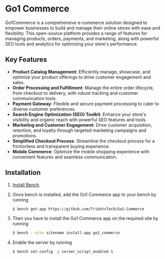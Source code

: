 # Go1 Commerce

Go1Commerce is a comprehensive e-commerce solution designed to empower businesses to build and manage their online stores with ease and flexibility. This open-source platform provides a range of features for managing products, orders, payments, and marketing, along with powerful SEO tools and analytics for optimizing your store's performance.

## Key Features

- **Product Catalog Management**: Efficiently manage, showcase, and optimize your product offerings to drive customer engagement and sales.
- **Order Processing and Fulfillment**: Manage the entire order lifecycle, from checkout to delivery, with robust tracking and customer communication tools.
- **Payment Gateway**: Flexible and secure payment processing to cater to diverse customer preferences.
- **Search Engine Optimization (SEO) Toolkit**: Enhance your store's visibility and organic reach with powerful SEO features and tools.
- **Marketing and Customer Engagement**: Drive customer acquisition, retention, and loyalty through targeted marketing campaigns and promotions.
- **Simplified Checkout Process**: Streamline the checkout process for a frictionless and transparent buying experience.
- **Mobile Commerce**: Optimize the mobile shopping experience with convenient features and seamless communication.


## Installation

1. [Install Bench](https://github.com/frappe/bench#installation).

2. Once bench is installed, add the Go1 Commerce app to your bench by running

    ```sh
    $ bench get-app https://github.com/TridotsTech/Go1-Commerce
    ```

3. Then you have to install the Go1 Commerce app on the required site by running

    ```sh
    $ bench --site sitename install-app go1_commerce
    ```
    
4. Enable the server by running
    
     ```sh
    $ bench set-config -g server_script_enabled 1
    ```
